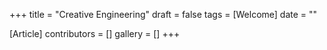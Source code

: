 +++
title = "Creative Engineering"
draft = false
tags = [Welcome]
date = ""

[Article]
contributors = []
gallery = []
+++